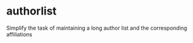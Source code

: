 # authorlist
Simplify the task of maintaining a long author list and the corresponding affiliations
